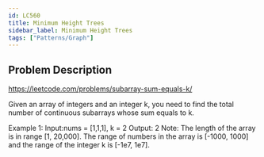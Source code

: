 ```yaml
---
id: LC560
title: Minimum Height Trees
sidebar_label: Minimum Height Trees
tags: ["Patterns/Graph"]
---
```


## Problem Description

https://leetcode.com/problems/subarray-sum-equals-k/

Given an array of integers and an integer k, you need to find the total number of continuous subarrays whose sum equals to k.

Example 1:
Input:nums = [1,1,1], k = 2
Output: 2
Note:
The length of the array is in range [1, 20,000].
The range of numbers in the array is [-1000, 1000] and the range of the integer k is [-1e7, 1e7].

